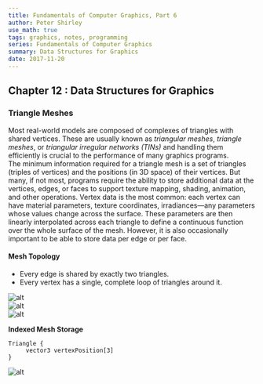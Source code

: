 ```yaml
---
title: Fundamentals of Computer Graphics, Part 6
author: Peter Shirley
use_math: true
tags: graphics, notes, programming
series: Fundamentals of Computer Graphics
summary: Data Structures for Graphics
date: 2017-11-20
---
```


## Chapter 12 : Data Structures for Graphics

### Triangle Meshes

Most real-world models are composed of complexes of triangles with shared vertices. These are usually known as *triangular meshes*, *triangle meshes*, or *triangular irregular networks (TINs)* and handling them efficiently is crucial to the performance of many graphics programs.   
The minimum information required for a triangle mesh is a set of triangles (triples of vertices) and the positions (in 3D space) of their vertices. But many, if not most, programs require the ability to store additional data at the vertices, edges, or faces to support texture mapping, shading, animation, and other operations. Vertex data is the most common: each vertex can have material parameters, texture coordinates, irradiances—any parameters whose values change across the surface. These parameters are then linearly interpolated across each triangle to define a continuous function over the whole surface of the mesh. However, it is also occasionally important to be able to store data per edge or per face.   

#### **Mesh Topology**

* Every edge is shared by exactly two triangles.
* Every vertex has a single, complete loop of triangles around it.

![alt](/images/fundcg/12_mesh1.png)     
![alt](/images/fundcg/12_mesh2.png)     
![alt](/images/fundcg/12_mesh3.png)     

**Indexed Mesh Storage**   
```
Triangle {
     vector3 vertexPosition[3]
}
```
![alt](/images/fundcg/12_mesh4.png)     
